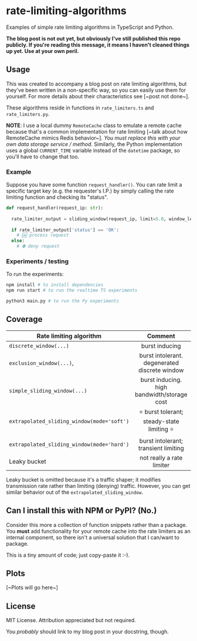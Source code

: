 # rate-limiting-algorithms

Examples of simple rate limiting algorithms in TypeScript and Python.

 **The blog post is not out yet, but obviously I've still published this repo publicly. If you're reading this message, it means I haven't cleaned things up yet. Use at your own peril.**

## Usage

This was created to accompany a blog post on rate limiting algorithms, but they've been written in a non-specific way, so you can easily use them for yourself. For more details about their characteristics see [~post not done~].

These algorithms reside in functions in `rate_limiters.ts` and `rate_limiters.py`.

**NOTE**: I use a local dummy `RemoteCache` class to emulate a remote cache because that's a common implementation for rate limiting [~talk about how RemoteCache mimics Redis behavior~]. _You must replace this with your own data storage service / method_. Similarly, the Python implementation uses a global `CURRENT_TIME` variable instead of the `datetime` package, so you'll have to change that too.

### Example

Suppose you have some function `request_handler()`. You can rate limit a specific target key (e.g. the requester's I.P.) by simply calling the rate limiting function and checking its "status".

```python
def request_handler(request_ip: str):
  
  rate_limiter_output = sliding_window(request_ip, limit=5.0, window_length_ms=1000.0)
  
  if rate_limiter_output['status'] == 'OK':
    # 🆗 process request
  else:
    # ⛔️ deny request
```

### Experiments / testing

To run the experiments:

```bash
npm install # to install dependencies
npm run start # to run the realtime TS experiments
```

```bash
python3 main.py # to run the Py experiments
```

## Coverage

| Rate limiting algorithm             | Comment | TypeScript | Python |
| ----------------------------------- | :--------: | :----: | :---------------------------------: |
| `discrete_window(...)` |     burst inducing     |   ✅   | ✅ |
| `exclusion_window(...)`, |     burst intolerant. degenerated discrete window     |   ⚠️   | ✅ |
| `simple_sliding_window(...)` |     burst inducing. high bandwidth/storage cost     |   ⚠️   | ✅ |
| `extrapolated_sliding_window(mode='soft')` |     ⭐️ burst tolerant; steady-state limiting ⭐️     |   ⚠️   | ✅ |
| `extrapolated_sliding_window(mode='hard')` |     burst intolerant; transient limiting      |     ⚠️      |   ✅    |
| Leaky bucket                               |           not really a rate limiter           |     ❌      |   ❌    |

Leaky bucket is omitted because it's a traffic shaper; it modifies transmission rate rather than limiting (denying) traffic. However, you can get similar behavior out of the `extrapolated_sliding_window`.

## Can I install this with NPM or PyPI? (No.)

Consider this more a collection of function snippets rather than a package. You **must** add functionality for your remote cache into the rate limiters as an internal component, so there isn't a universal solution that I can/want to package.

This is a tiny amount of code; just copy-paste it :-).

## Plots

[~Plots will go here~]

## License

MIT License. Attribution appreciated but not required.

You *probably* should link to my blog post in your docstring, though.
